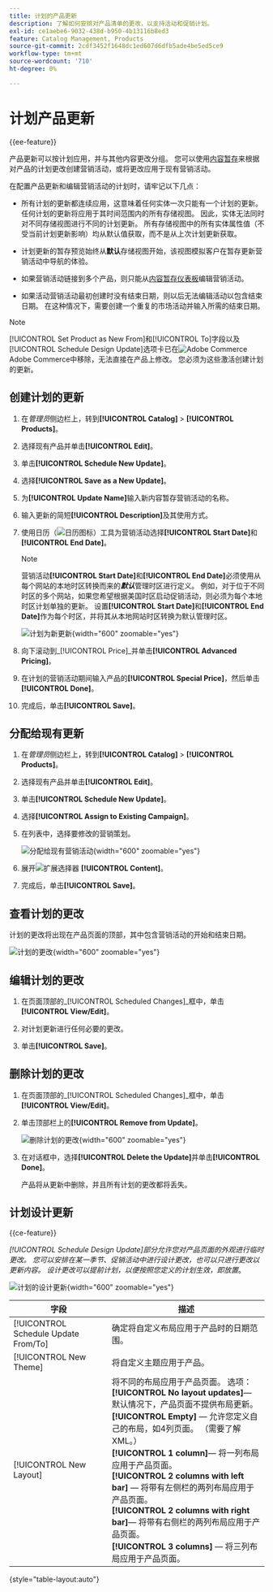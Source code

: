 ```yaml
---
title: 计划的产品更新
description: 了解如何安排对产品清单的更改，以支持活动和促销计划。
exl-id: ce1aebe6-9032-438d-b950-4b13116b8ed3
feature: Catalog Management, Products
source-git-commit: 2cdf3452f1648dc1ed607d6dfb5ade4be5ed5ce9
workflow-type: tm+mt
source-wordcount: '710'
ht-degree: 0%

---
```


# 计划产品更新

{{ee-feature}}

产品更新可以按计划应用，并与其他内容更改分组。 您可以使用[内容暂存](../content-design/content-staging.md)来根据对产品的计划更改创建营销活动，或将更改应用于现有营销活动。

在配置产品更新和编辑营销活动的计划时，请牢记以下几点：

- 所有计划的更新都连续应用，这意味着任何实体一次只能有一个计划的更新。 任何计划的更新将应用于其时间范围内的所有存储视图。 因此，实体无法同时对不同存储视图进行不同的计划更新。 所有存储视图中的所有实体属性值（不受当前计划更新影响）均从默认值获取，而不是从上次计划更新获取。

- 计划更新的暂存预览始终从&#x200B;**默认**&#x200B;存储视图开始，该视图模拟客户在暂存更新营销活动中导航的体验。

- 如果营销活动链接到多个产品，则只能从[内容暂存仪表板](../content-design/content-staging-dashboard.md)编辑营销活动。

- 如果活动营销活动最初创建时没有结束日期，则以后无法编辑活动以包含结束日期。 在这种情况下，需要创建一个重复的市场活动并输入所需的结束日期。


>[!NOTE]
>
>[!UICONTROL Set Product as New From]和[!UICONTROL To]字段以及[!UICONTROL Schedule Design Update]选项卡已在![Adobe Commerce](../assets/adobe-logo.svg) Adobe Commerce中移除，无法直接在产品上修改。 您必须为这些激活创建计划的更新。

## 创建计划的更新

1. 在&#x200B;_管理员_&#x200B;侧边栏上，转到&#x200B;**[!UICONTROL Catalog]** > **[!UICONTROL Products]**。

1. 选择现有产品并单击&#x200B;**[!UICONTROL Edit]**。

1. 单击&#x200B;**[!UICONTROL Schedule New Update]**。

1. 选择&#x200B;**[!UICONTROL Save as a New Update]**。

1. 为&#x200B;**[!UICONTROL Update Name]**&#x200B;输入新内容暂存营销活动的名称。

1. 输入更新的简短&#x200B;**[!UICONTROL Description]**&#x200B;及其使用方式。

1. 使用日历（![日历图标](../assets/icon-calendar.png)）工具为营销活动选择&#x200B;**[!UICONTROL Start Date]**&#x200B;和&#x200B;**[!UICONTROL End Date]**。

   >[!NOTE]
   >
   >营销活动&#x200B;**[!UICONTROL Start Date]**&#x200B;和&#x200B;**[!UICONTROL End Date]**&#x200B;必须使用从每个网站的本地时区转换而来的&#x200B;**_默认_**&#x200B;管理时区进行定义。 例如，对于位于不同时区的多个网站，如果您希望根据美国时区启动促销活动，则必须为每个本地时区计划单独的更新。 设置&#x200B;**[!UICONTROL Start Date]**&#x200B;和&#x200B;**[!UICONTROL End Date]**&#x200B;作为每个时区，并将其从本地网站时区转换为默认管理时区。

   ![计划为新更新](./assets/product-schedule-as-new.png){width="600" zoomable="yes"}

1. 向下滚动到&#x200B;_[!UICONTROL Price]_并单击&#x200B;**[!UICONTROL Advanced Pricing]**。

1. 在计划的营销活动期间输入产品的&#x200B;**[!UICONTROL Special Price]**，然后单击&#x200B;**[!UICONTROL Done]**。

1. 完成后，单击&#x200B;**[!UICONTROL Save]**。

## 分配给现有更新

1. 在&#x200B;_管理员_&#x200B;侧边栏上，转到&#x200B;**[!UICONTROL Catalog]** > **[!UICONTROL Products]**。

1. 选择现有产品并单击&#x200B;**[!UICONTROL Edit]**。

1. 单击&#x200B;**[!UICONTROL Schedule New Update]**。

1. 选择&#x200B;**[!UICONTROL Assign to Existing Campaign]**。

1. 在列表中，选择要修改的营销策划。

   ![分配给现有营销活动](./assets/scheduled-changes-assign-to-existing-campaign.png){width="600" zoomable="yes"}

1. 展开![扩展选择器](../assets/icon-display-expand.png) **[!UICONTROL Content]**。

1. 完成后，单击&#x200B;**[!UICONTROL Save]**。

## 查看计划的更改

计划的更改将出现在产品页面的顶部，其中包含营销活动的开始和结束日期。

![计划的更改](./assets/view-product-scheduled-changes.png){width="600" zoomable="yes"}

## 编辑计划的更改

1. 在页面顶部的&#x200B;_[!UICONTROL Scheduled Changes]_框中，单击&#x200B;**[!UICONTROL View/Edit]**。

1. 对计划更新进行任何必要的更改。

1. 单击&#x200B;**[!UICONTROL Save]**。

## 删除计划的更改

1. 在页面顶部的&#x200B;_[!UICONTROL Scheduled Changes]_框中，单击&#x200B;**[!UICONTROL View/Edit]**。

1. 单击顶部栏上的&#x200B;**[!UICONTROL Remove from Update]**。

   ![删除计划的更改](./assets/remove-product-scheduled-changes.png){width="600" zoomable="yes"}

1. 在对话框中，选择&#x200B;**[!UICONTROL Delete the Update]**&#x200B;并单击&#x200B;**[!UICONTROL Done]**。

   产品将从更新中删除，并且所有计划的更改都将丢失。

## 计划设计更新

{{ce-feature}}

_[!UICONTROL Schedule Design Update]_部分允许您对产品页面的外观进行临时更改。 您可以安排在某一季节、促销活动中进行设计更改，也可以只进行更改以更新内容。 设计更改可以提前计划，以便按照您定义的计划生效，即_&#x200B;放置&#x200B;_。

![计划的设计更新](./assets/product-design-update-scheduled-ce.png){width="600" zoomable="yes"}


| 字段 | 描述 |
|--- |--- |
| [!UICONTROL Schedule Update From/To] | 确定将自定义布局应用于产品时的日期范围。 |
| [!UICONTROL New Theme] | 将自定义主题应用于产品。 |
| [!UICONTROL New Layout] | 将不同的布局应用于产品页面。 选项： <br/>**[!UICONTROL No layout updates]**— 默认情况下，产品页面不提供布局更新。<br/>**[!UICONTROL Empty]** — 允许您定义自己的布局，如4列页面。 （需要了解XML。） <br/>**[!UICONTROL 1 column]**— 将一列布局应用于产品页面。<br/>**[!UICONTROL 2 columns with left bar]** — 将带有左侧栏的两列布局应用于产品页面。 <br/>**[!UICONTROL 2 columns with right bar]**— 将带有右侧栏的两列布局应用于产品页面。<br/>**[!UICONTROL 3 columns]** — 将三列布局应用于产品页面。 |

{style="table-layout:auto"}
